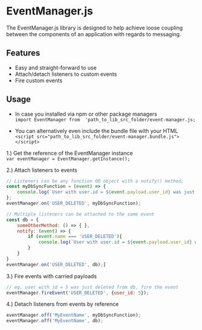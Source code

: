 # EventManager.js

The EventManager.js library is designed to help achieve loose coupling between the components of an application with regards to messaging.

## Features

- Easy and straight-forward to use
- Attach/detach listeners to custom events
- Fire custom events


## Usage
- In case you installed via npm or other package managers  
`import EventManager from  'path_to_lib_src_folder/event-manager.js;`

- You can alternatively even include the bundle file with your HTML  
`<script src="path_to_lib_src_folder/event-manager.bundle.js"></script>`

1.) Get the reference of the EventManager instance  
`var eventManager = EventManager.getInstance();`

2.) Attach listeners to events
```js
// Listeners can be any function OR object with a notify() method;
const myDbSyncFunction = (event) => { 
    console.log(`User with user.id = ${event.payload.user_id} was just deleted. Syncing databases...`);
};
eventManager.on('USER_DELETED', myDbSyncFunction);

// Multiple listeners can be attached to the same event
const db = { 
    someOtherMethod: () => { },
    notify: (event) => {
        if (event.name === 'USER_DELETED'){
            console.log(`User with user.id = ${event.payload.user_id} was just deleted. Syncing databases...`);
        }
    }
}
eventManager.on('USER_DELETED', db);]
```

3.) Fire events with carried payloads
```js
// eg. user with id = 5 was just deleted from db, fire the event
eventManager.fireEvent('USER_DELETED', {user_id: 5});
```

4.) Detach listeners from events by reference
```js
eventManager.off('MyEventName', myDbSyncFunction);
eventManager.off('MyEventName', db);
```
